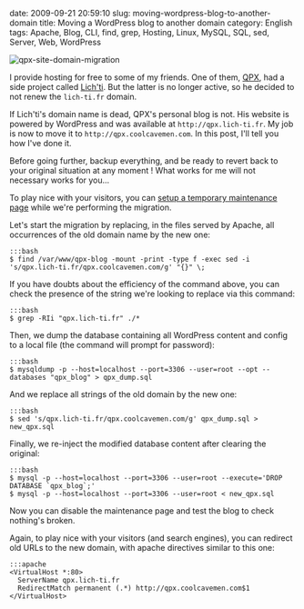 date: 2009-09-21 20:59:10
slug: moving-wordpress-blog-to-another-domain
title: Moving a WordPress blog to another domain
category: English
tags: Apache, Blog, CLI, find, grep, Hosting, Linux, MySQL, SQL, sed, Server, Web, WordPress

![qpx-site-domain-migration](/static/uploads/2009/09/qpx-site-domain-migration.png)

I provide hosting for free to some of my friends. One of them, [QPX](http://qpx.coolcavemen.com), had a side project called [Lich'ti](http://www.myspace.com/espace_lichti). But the latter is no longer active, so he decided to not renew the `lich-ti.fr` domain.

If Lich'ti's domain name is dead, QPX's personal blog is not. His website is powered by WordPress and was available at `http://qpx.lich-ti.fr`. My job is now to move it to `http://qpx.coolcavemen.com`. In this post, I'll tell you how I've done it.

Before going further, backup everything, and be ready to revert back to your original situation at any moment ! What works for me will not necessary works for you...

To play nice with your visitors, you can [setup a temporary maintenance page](http://www.milienzo.com/2007/05/16/how-to-display-a-maintenance-page-whilst-upgrading-wordpress/) while we're performing the migration.

Let's start the migration by replacing, in the files served by Apache, all occurrences of the old domain name by the new one:

    :::bash
    $ find /var/www/qpx-blog -mount -print -type f -exec sed -i 's/qpx.lich-ti.fr/qpx.coolcavemen.com/g' "{}" \;

If you have doubts about the efficiency of the command above, you can check the presence of the string we're looking to replace via this command:

    :::bash
    $ grep -RIi "qpx.lich-ti.fr" ./*

Then, we dump the database containing all WordPress content and config to a local file (the command will prompt for password):

    :::bash
    $ mysqldump -p --host=localhost --port=3306 --user=root --opt --databases "qpx_blog" > qpx_dump.sql

And we replace all strings of the old domain by the new one:

    :::bash
    $ sed 's/qpx.lich-ti.fr/qpx.coolcavemen.com/g' qpx_dump.sql > new_qpx.sql

Finally, we re-inject the modified database content after clearing the original:

    :::bash
    $ mysql -p --host=localhost --port=3306 --user=root --execute='DROP DATABASE `qpx_blog`;'
    $ mysql -p --host=localhost --port=3306 --user=root < new_qpx.sql

Now you can disable the maintenance page and test the blog to check nothing's broken.

Again, to play nice with your visitors (and search engines), you can redirect old URLs to the new domain, with apache directives similar to this one:

    :::apache
    <VirtualHost *:80>
      ServerName qpx.lich-ti.fr
      RedirectMatch permanent (.*) http://qpx.coolcavemen.com$1
    </VirtualHost>

